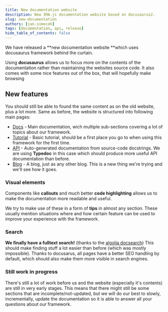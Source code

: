 ```yaml
---
title: New documentation website
description: New IMA.js documentation website based on docusaurus2.
slug: new-documentation
authors: [jan.simecek]
tags: [documentation, api, release]
hide_table_of_contents: false
---
```


We have released a **new documentation website **which uses docusaurus framework behind the curtain.

Using **docusaurus** allows us to focus more on the contents of the documentation rather than maintaining the websites source code. It also comes with some nice features out of the box, that will hopefully make browsing

<!--truncate-->

## New features

You should still be able to found the same content as on the old website, plus a lot more. Same as before, the website is structured into following main pages:

 - [Docs](/introduction/getting-started) - Main documentation, wich multiple sub-sections covering a lot of topics about our framework.
 - [Tutorial](/tutorial/introduction) - Basic tutorial, should be a first place you go to when using this framework for the first time.
 - [API](/api/modules) - Auto-generated documentation from source-code docstrings. We are using **Typedoc** in this case which should produce more useful API documentation than before.
 - [Blog](/blog) - A blog, just as any other blog. This is a new thing we're trying and we'll see how it goes.

### Visual elements

Components like **callouts** and much better **code highlighting** allows us to make the documentation more readable and useful.

We try to make use of these in a form of **tips** in almost any section. These usually mention situations where and how certain feature can be used to improve your experience with the framework.

### Search

**We finally have a fulltext search!** (thanks to the [algolia docsearch](https://docsearch.algolia.com/)) This should make finding stuff a lot easier than before (which was mostly impossible). Thanks to docusarus, all pages have a better SEO handling by default, which should also make them more visible in search engines.

### Still work in progress

There's still a lot of work before us and the website (especially it's contents) are still in very early stages. This means that there might still be some sections that are incomplete/not-updated, but we will do our best to slowly, incrementally, update the documentation so it is able to answer all your questions about our framework.
